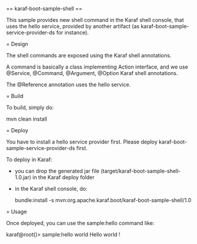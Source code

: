 == karaf-boot-sample-shell ==

This sample provides new shell command in the Karaf shell console, that uses the hello service, provided by another
artifact (as karaf-boot-sample-service-provider-ds for instance).

= Design

The shell commands are exposed using the Karaf shell annotations.

A command is basically a class implementing Action interface, and we use @Service, @Command, @Argument, @Option Karaf
shell annotations.

The @Reference annotation uses the hello service.

= Build

To build, simply do:

  mvn clean install

= Deploy

You have to install a hello service provider first. Please deploy karaf-boot-sample-service-provider-ds first.

To deploy in Karaf:

* you can drop the generated jar file (target/karaf-boot-sample-shell-1.0.jar) in the
Karaf deploy folder
* in the Karaf shell console, do:

  bundle:install -s mvn:org.apache.karaf.boot/karaf-boot-sample-shell/1.0

= Usage

Once deployed, you can use the sample:hello command like:

karaf@root()> sample:hello world
Hello world !
